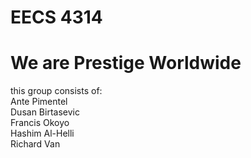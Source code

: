 # EECS 4314
# We are Prestige Worldwide
this group consists of:   
Ante Pimentel      
Dusan Birtasevic      
Francis Okoyo     
Hashim Al-Helli   
Richard Van
